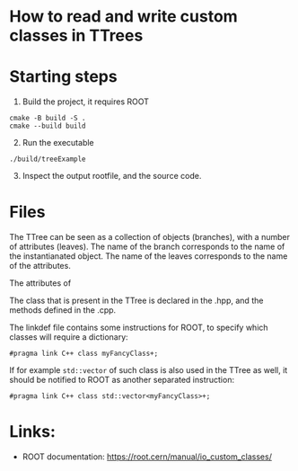 How to read and write custom classes in TTrees
==============================================

# Starting steps

1. Build the project, it requires ROOT

```
cmake -B build -S . 
cmake --build build 
```

2. Run the executable

```
./build/treeExample
```

3. Inspect the output rootfile, and the source code. 

# Files

The TTree can be seen as a collection of objects (branches), with a number of attributes (leaves). The name of the branch corresponds to the name of the instantianated object. The name of the leaves corresponds to the name of the attributes.

The attributes of 

The class that is present in the TTree is declared in the .hpp, and the methods defined in the .cpp. 

The linkdef file contains some instructions for ROOT, to specify which classes will require a dictionary:

```
#pragma link C++ class myFancyClass+;
```

If for example `std::vector` of such class is also used in the TTree as well, it should be notified to ROOT as another separated instruction:

```
#pragma link C++ class std::vector<myFancyClass>+;
```

# Links: 
* ROOT documentation: https://root.cern/manual/io_custom_classes/
